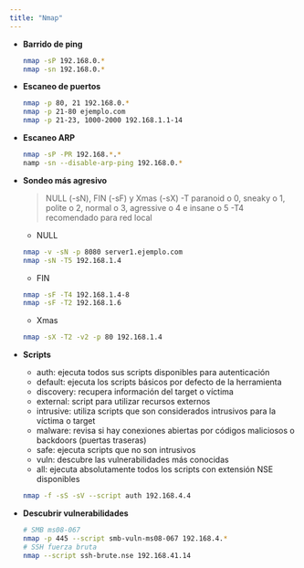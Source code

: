 ```yaml
---
title: "Nmap"
---
```


- **Barrido de ping**

  ```sh
  nmap -sP 192.168.0.*
  nmap -sn 192.168.0.*
  ```

- **Escaneo de puertos**

  ```sh
  nmap -p 80, 21 192.168.0.*
  nmap -p 21-80 ejemplo.com
  nmap -p 21-23, 1000-2000 192.168.1.1-14
  ```

- **Escaneo ARP**

  ```sh
  nmap -sP -PR 192.168.*.*
  namp -sn --disable-arp-ping 192.168.0.*
  ```

- **Sondeo más agresivo**

  > NULL (-sN), FIN (-sF) y Xmas (-sX)
  > -T paranoid o 0, sneaky o 1, polite o 2, normal o 3, agressive o 4 e insane o 5
  > -T4 recomendado para red local

  - NULL

  ```sh
  nmap -v -sN -p 8080 server1.ejemplo.com
  nmap -sN -T5 192.168.1.4
  ```

  - FIN

  ```sh
  nmap -sF -T4 192.168.1.4-8
  nmap -sF -T2 192.168.1.6
  ```

  - Xmas

  ```sh
  nmap -sX -T2 -v2 -p 80 192.168.1.4
  ```

- **Scripts**

  - auth: ejecuta todos sus scripts disponibles para autenticación
  - default: ejecuta los scripts básicos por defecto de la herramienta
  - discovery: recupera información del target o víctima
  - external: script para utilizar recursos externos
  - intrusive: utiliza scripts que son considerados intrusivos para la víctima o target
  - malware: revisa si hay conexiones abiertas por códigos maliciosos o backdoors (puertas traseras)
  - safe: ejecuta scripts que no son intrusivos
  - vuln: descubre las vulnerabilidades más conocidas
  - all: ejecuta absolutamente todos los scripts con extensión NSE disponibles

  ```sh
  nmap -f -sS -sV --script auth 192.168.4.4
  ```

- **Descubrir vulnerabilidades**

  ```sh
  # SMB ms08-067
  nmap -p 445 --script smb-vuln-ms08-067 192.168.4.*
  # SSH fuerza bruta
  nmap --script ssh-brute.nse 192.168.41.14
  ```
